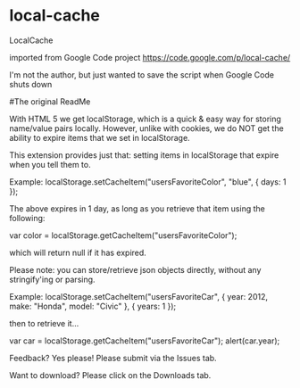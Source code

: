 # local-cache
LocalCache

imported from Google Code project
https://code.google.com/p/local-cache/

I'm not the author, but just wanted to save the script when Google Code shuts down

#The original ReadMe

With HTML 5 we get localStorage, which is a quick & easy way for storing name/value pairs locally. However, unlike with cookies, we do NOT get the ability to expire items that we set in localStorage.

This extension provides just that: setting items in localStorage that expire when you tell them to.

Example: localStorage.setCacheItem("usersFavoriteColor", "blue", { days: 1 });

The above expires in 1 day, as long as you retrieve that item using the following:

var color = localStorage.getCacheItem("usersFavoriteColor");

which will return null if it has expired.

Please note: you can store/retrieve json objects directly, without any stringify'ing or parsing.

Example: localStorage.setCacheItem("usersFavoriteCar", { year: 2012, make: "Honda", model: "Civic" }, { years: 1 });

then to retrieve it...

var car = localStorage.getCacheItem("usersFavoriteCar"); alert(car.year);

Feedback? Yes please! Please submit via the Issues tab.

Want to download? Please click on the Downloads tab.
